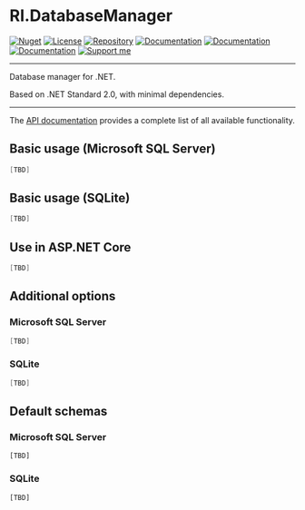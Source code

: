 # RI.DatabaseManager

[![Nuget](https://img.shields.io/nuget/v/RI.DatabaseManager.Common)](https://www.nuget.org/packages/RI.DatabaseManager.Common/) [![License](https://img.shields.io/github/license/RotenInformatik/DatabaseManagerDotNet)](LICENSE) [![Repository](https://img.shields.io/badge/repo-DatabaseManagerDotNet-lightgrey)](https://github.com/RotenInformatik/DatabaseManagerDotNet) [![Documentation](https://img.shields.io/badge/docs-Readme-yellowgreen)](README.md) [![Documentation](https://img.shields.io/badge/docs-History-yellowgreen)](HISTORY.md) [![Documentation](https://img.shields.io/badge/docs-API-yellowgreen)](https://roteninformatik.github.io/DatabaseManagerDotNet/api/) [![Support me](https://img.shields.io/badge/support%20me-Ko--fi-ff69b4?logo=Ko-fi)](https://ko-fi.com/franziskaroten)

---

Database manager for .NET.

Based on .NET Standard 2.0, with minimal dependencies.

---

The [API documentation](https://roteninformatik.github.io/DatabaseManagerDotNet/api/) provides a complete list of all available functionality.

## Basic usage (Microsoft SQL Server)

```c#
[TBD]
```

## Basic usage (SQLite)

```c#
[TBD]
```

## Use in ASP.NET Core

```c#
[TBD]
```

## Additional options

### Microsoft SQL Server

```c#
[TBD]
```

### SQLite

```c#
[TBD]
```

## Default schemas

### Microsoft SQL Server

```mssql
[TBD]
```

### SQLite

```sqlite
[TBD]
```

